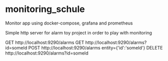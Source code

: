 # monitoring_schule
Monitor app using docker-compose, grafana and prometheus

Simple http server for alarm toy project in order to play with monitoring

GET http://localhost:9290/alarms
GET http://localhost:9290/alarms?id=someId
POST http://localhost:9290/alarms entity={'id':'someId'}
DELETE http://localhost:9290/alarms?id=someId


